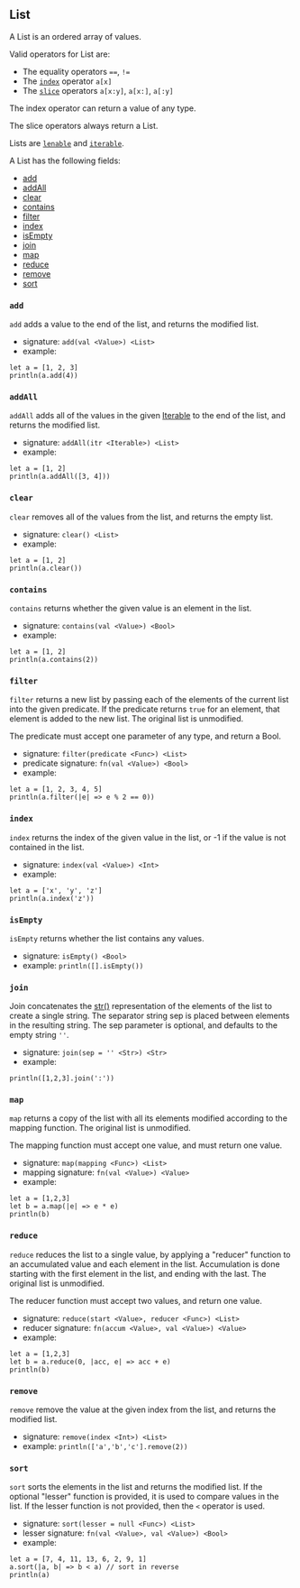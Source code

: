 ## List

A List is an ordered array of values.

Valid operators for List are:

* The equality operators `==`, `!=`
* The [`index`](interfaces.html#indexable) operator `a[x]`
* The [`slice`](interfaces.html#sliceable) operators `a[x:y]`, `a[x:]`, `a[:y]`

The index operator can return a value of any type.

The slice operators always return a List.

Lists are
[`lenable`](interfaces.html#lenable) and
[`iterable`](interfaces.html#iterable).

A List has the following fields:

* [add](#add)
* [addAll](#addall)
* [clear](#clear)
* [contains](#contains)
* [filter](#filter)
* [index](#index)
* [isEmpty](#isempty)
* [join](#join)
* [map](#map)
* [reduce](#reduce)
* [remove](#remove)
* [sort](#sort)

### `add`

`add` adds a value to the end of the list, and returns the modified list.

* signature: `add(val <Value>) <List>`
* example:

```
let a = [1, 2, 3]
println(a.add(4))
```

### `addAll`

`addAll` adds all of the values in the given [Iterable](interfaces.html#iterable) to
the end of the list, and returns the modified list.

* signature: `addAll(itr <Iterable>) <List>`
* example:

```
let a = [1, 2]
println(a.addAll([3, 4]))
```

### `clear`

`clear` removes all of the values from the list, and returns the empty list.

* signature: `clear() <List>`
* example:

```
let a = [1, 2]
println(a.clear())
```

### `contains`

`contains` returns whether the given value is an element in the list.

* signature: `contains(val <Value>) <Bool>`
* example:

```
let a = [1, 2]
println(a.contains(2))
```

### `filter`

`filter` returns a new list by passing each of the elements of the current list
into the given predicate.  If the predicate returns `true` for an element, that
element is added to the new list.  The original list is unmodified.

The predicate must accept one parameter of any type, and return a Bool.

* signature: `filter(predicate <Func>) <List>`
* predicate signature: `fn(val <Value>) <Bool>`
* example:

```
let a = [1, 2, 3, 4, 5]
println(a.filter(|e| => e % 2 == 0))
```

### `index`

`index` returns the index of the given value in the list, or -1 if the value
is not contained in the list.

* signature: `index(val <Value>) <Int>`
* example:

```
let a = ['x', 'y', 'z']
println(a.index('z'))
```

### `isEmpty`

`isEmpty` returns whether the list contains any values.

* signature: `isEmpty() <Bool>`
* example: `println([].isEmpty())`

### `join`

Join concatenates the [str()](builtins.html#str) representation of the elements of the list to
create a single string.  The separator string sep is placed between elements in
the resulting string.  The sep parameter is optional, and defaults
to the empty string `''`.

* signature: `join(sep = '' <Str>) <Str>`
* example:

```
println([1,2,3].join(':'))
```

### `map`

`map` returns a copy of the list with all its elements modified according to
the mapping function.  The original list is unmodified.

The mapping function must accept one value, and must return one value.

* signature: `map(mapping <Func>) <List>`
* mapping signature: `fn(val <Value>) <Value>`
* example:

```
let a = [1,2,3]
let b = a.map(|e| => e * e)
println(b)
```

### `reduce`

`reduce` reduces the list to a single value, by applying a "reducer" function
to an accumulated value and each element in the list.
Accumulation is done starting with the first element in the list,
and ending with the last.  The original list is unmodified.

The reducer function must accept two values, and return one value.

* signature: `reduce(start <Value>, reducer <Func>) <List>`
* reducer signature: `fn(accum <Value>, val <Value>) <Value>`
* example:

```
let a = [1,2,3]
let b = a.reduce(0, |acc, e| => acc + e)
println(b)
```

### `remove`

`remove` remove the value at the given index from the list, and returns the
modified list.

* signature: `remove(index <Int>) <List>`
* example: `println(['a','b','c'].remove(2))`


### `sort`

`sort` sorts the elements in the list and returns the modified list.  If the
optional "lesser" function is provided, it is used to compare values in the list.
If the lesser function is not provided, then the `<` operator is used.

* signature: `sort(lesser = null <Func>) <List>`
* lesser signature: `fn(val <Value>, val <Value>) <Bool>`
* example:

```
let a = [7, 4, 11, 13, 6, 2, 9, 1]
a.sort(|a, b| => b < a) // sort in reverse
println(a)
```

